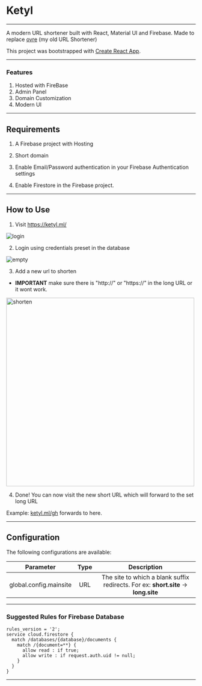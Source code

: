 # Ketyl
****
A modern URL shortener built with React, Material UI and Firebase. Made to replace [ovre](https://github.com/torin-stephen/shorturls) (my old URL Shortener)


This project was bootstrapped with [Create React App](https://github.com/facebook/create-react-app).
****
### Features

1. Hosted with FireBase
2. Admin Panel
3. Domain Customization
4. Modern UI

****
## Requirements

1. A Firebase project with Hosting

2. Short domain

3. Enable Email/Password authentication in your Firebase Authentication settings

4. Enable Firestore in the Firebase project.
****
## How to Use

1. Visit https://ketyl.ml/

<img src="https://i.ibb.co/fqT2Xwk/login.png" alt="login" border="0" />

2. Login using credentials preset in the database

<img src="https://i.ibb.co/L5GQ6GX/empty.png" alt="empty" border="0" />

3. Add a new url to shorten
- **IMPORTANT** make sure there is "http://" or "https://" in the long URL or it wont work.

<img src="https://i.ibb.co/xgwVbvt/shorten.png" alt="shorten" border="0" width="500" height="500" />

4. Done! You can now visit the new short URL which will forward to the set long URL

Example: [ketyl.ml/gh](https://ketyl.ml/gh) forwards to here.
****
## Configuration

The following configurations are available:

| Parameter | Type | Description |
|:---------:|:----:|:-----------:|
| global.config.mainsite | URL | The site to which a blank suffix redirects. For ex: **short.site** -> **long.site** |
****
### Suggested Rules for Firebase Database

```
rules_version = '2';
service cloud.firestore {
  match /databases/{database}/documents {
    match /{document=**} {
      allow read : if true;
      allow write : if request.auth.uid != null;
    }
  }
}
```

****

